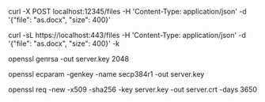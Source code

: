 
curl -X POST localhost:12345/files -H 'Content-Type: application/json' -d '{"file": "as.docx", "size": 400}'


curl -sL https://localhost:443/files -H 'Content-Type: application/json' -d '{"file": "as.docx", "size": 400}' -k


openssl genrsa -out server.key 2048

openssl ecparam -genkey -name secp384r1 -out server.key

openssl req -new -x509 -sha256 -key server.key -out server.crt -days 3650



